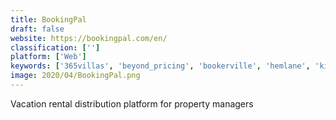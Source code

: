 ```yaml
---
title: BookingPal
draft: false 
website: https://bookingpal.com/en/
classification: ['']
platform: ['Web']
keywords: ['365villas', 'beyond_pricing', 'bookerville', 'hemlane', 'kigo', 'landlordtracks', 'little_hotelier', 'lodgify', 'myvr', 'ownerrez', 'propertyvista', 'released', 'rentpost', 'smoobu', 'tokeet', 'track', 'vreasy', 'webrezpro', 'imanagerent']
image: 2020/04/BookingPal.png
---
```

Vacation rental distribution platform for property managers